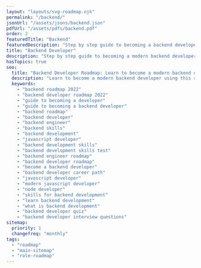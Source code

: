 ```yaml
---
layout: "layouts/svg-roadmap.njk"
permalink: "/backend/"
jsonUrl: "/assets/jsons/backend.json"
pdfUrl: "/assets/pdfs/backend.pdf"
order: 2
featuredTitle: "Backend"
featuredDescription: "Step by step guide to becoming a backend developer in 2022"
title: "Backend Developer"
description: "Step by step guide to becoming a modern backend developer in 2022"
hasTopics: true
seo:
  title: "Backend Developer Roadmap: Learn to become a modern backend developer"
  description: "Learn to become a modern backend developer using this roadmap. Community driven, articles, resources, guides, interview questions, quizzes for modern backend development."
  keywords:
    - "backend roadmap 2022"
    - "backend developer roadmap 2022"
    - "guide to becoming a developer"
    - "guide to becoming a backend developer"
    - "backend roadmap"
    - "backend developer"
    - "backend engineer"
    - "backend skills"
    - "backend development"
    - "javascript developer"
    - "backend development skills"
    - "backend development skills test"
    - "backend engineer roadmap"
    - "backend developer roadmap"
    - "become a backend developer"
    - "backend developer career path"
    - "javascript developer"
    - "modern javascript developer"
    - "node developer"
    - "skills for backend development"
    - "learn backend development"
    - "what is backend development"
    - "backend developer quiz"
    - "backend developer interview questions"
sitemap:
  priority: 1
  changefreq: "monthly"
tags:
  - "roadmap"
  - "main-sitemap"
  - "role-roadmap"
---
```

